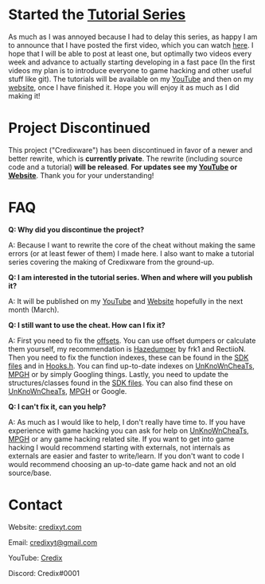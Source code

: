 # **Started the [Tutorial Series](https://www.youtube.com/playlist?list=PLSCtyo1r6uy14ksyHTBifnvp2jisuiReG)**As much as I was annoyed because I had to delay this series, as happy I am to announce that I have posted the first video, which you can watch [here](https://www.youtube.com/playlist?list=PLSCtyo1r6uy14ksyHTBifnvp2jisuiReG). I hope that I will be able to post at least one, but optimally two videos every week and advance to actually starting developing in a fast pace (In the first videos my plan is to introduce everyone to game hacking and other useful stuff like git). The tutorials will be available on my [YouTube](https://www.youtube.com/channel/UC6zTcjWv8Aix-cOHiaIXFCw) and then on my [website](https://credixyt.com/), once I have finished it. Hope you will enjoy it as much as I did making it!

# Project Discontinued
This project ("Credixware") has been discontinued in favor of a newer and better rewrite, which is **currently private**. The rewrite (including source code and a tutorial) **will be released**. **For updates see my [YouTube](https://www.youtube.com/channel/UC6zTcjWv8Aix-cOHiaIXFCw) or [Website](https://credixyt.com/)**. Thank you for your understanding!

# FAQ
**Q: Why did you discontinue the project?**

A: Because I want to rewrite the core of the cheat without making the same errors (or at least fewer of them) I made here. I also want to make a tutorial series covering the making of Credixware from the ground-up.

**Q: I am interested in the tutorial series. When and where will you publish it?**

A: It will be published on my [YouTube](https://www.youtube.com/channel/UC6zTcjWv8Aix-cOHiaIXFCw) and [Website](https://credixyt.com/) hopefully in the next month (March).

**Q: I still want to use the cheat. How can I fix it?**

A: First you need to fix the [offsets](https://github.com/CredixYt/Credixware/blob/master/Credixware/Internal/Headers/Offsets.h). You can use offset dumpers or calculate them yourself, my recommendation is [Hazedumper](https://github.com/frk1/hazedumper) by frk1 and RectiioN. Then you need to fix the function indexes, these can be found in the [SDK files](https://github.com/CredixYt/Credixware/tree/master/Credixware/Internal/SDK) and in [Hooks.h](https://github.com/CredixYt/Credixware/blob/master/Credixware/Internal/Headers/Hooks.h). You can find up-to-date indexes on [UnKnoWnCheaTs](https://www.unknowncheats.me/forum/counterstrike-global-offensive/), [MPGH](https://www.mpgh.net/forum/forumdisplay.php?f=526) or by simply Googling things. Lastly, you need to update the structures/classes found in the [SDK files](https://github.com/CredixYt/Credixware/tree/master/Credixware/Internal/SDK). You can also find these on [UnKnoWnCheaTs](https://www.unknowncheats.me/forum/counterstrike-global-offensive/), [MPGH](https://www.mpgh.net/forum/forumdisplay.php?f=526) or Google.

**Q: I can't fix it, can you help?**

A: As much as I would like to help, I don't really have time to. If you have experience with game hacking you can ask for help on [UnKnoWnCheaTs](https://www.unknowncheats.me/forum/counterstrike-global-offensive/), [MPGH](https://www.mpgh.net/forum/forumdisplay.php?f=526) or any game hacking related site. If you want to get into game hacking I would recommend starting with externals, not internals as externals are easier and faster to write/learn. If you don't want to code I would recommend choosing an up-to-date game hack and not an old source/base.

# Contact
Website: [credixyt.com](https://credixyt.com)

Email: [credixyt@gmail.com](mailto:credixyt@gmail.com)

YouTube: [Credix](https://www.youtube.com/channel/UC6zTcjWv8Aix-cOHiaIXFCw)

Discord: Credix#0001